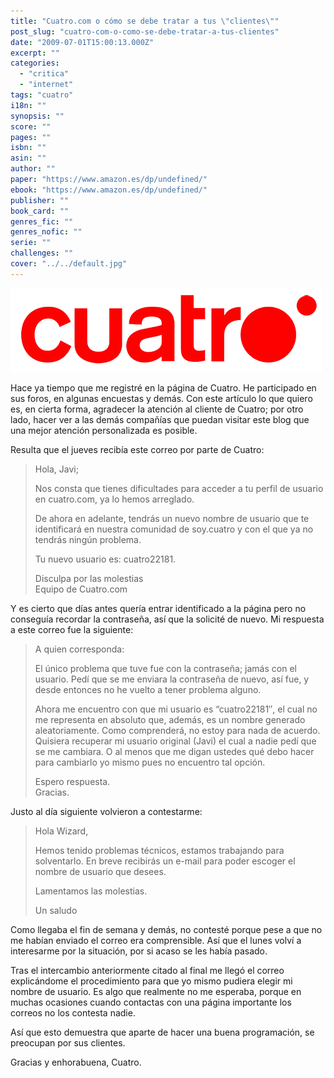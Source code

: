 ```yaml
---
title: "Cuatro.com o cómo se debe tratar a tus \"clientes\""
post_slug: "cuatro-com-o-como-se-debe-tratar-a-tus-clientes"
date: "2009-07-01T15:00:13.000Z"
excerpt: ""
categories: 
  - "critica"
  - "internet"
tags: "cuatro"
i18n: ""
synopsis: ""
score: ""
pages: ""
isbn: ""
asin: ""
author: ""
paper: "https://www.amazon.es/dp/undefined/"
ebook: "https://www.amazon.es/dp/undefined/"
publisher: ""
book_card: ""
genres_fic: ""
genres_nofic: ""
serie: ""
challenges: ""
cover: "../../default.jpg"
---
```


![cuatro](images/cuatro.png "cuatro")

Hace ya tiempo que me registré en la página de Cuatro. He participado en sus foros, en algunas encuestas y demás. Con este artículo lo que quiero es, en cierta forma, agradecer la atención al cliente de Cuatro; por otro lado, hacer ver a las demás compañías que puedan visitar este blog que una mejor atención personalizada es posible.

Resulta que el jueves recibía este correo por parte de Cuatro:

> Hola, Javi;
> 
> Nos consta que tienes dificultades para acceder a tu perfil de usuario en cuatro.com, ya lo hemos arreglado.
> 
> De ahora en adelante, tendrás un nuevo nombre de usuario que te identificará en nuestra comunidad de soy.cuatro y con el que ya no tendrás ningún problema.
> 
> Tu nuevo usuario es: cuatro22181.
> 
> Disculpa por las molestias  
> Equipo de Cuatro.com

Y es cierto que días antes quería entrar identificado a la página pero no conseguía recordar la contraseña, así que la solicité de nuevo. Mi respuesta a este correo fue la siguiente:

> A quien corresponda:
> 
> El único problema que tuve fue con la contraseña; jamás con el usuario. Pedí que se me enviara la contraseña de nuevo, así fue, y desde entonces no he vuelto a tener problema alguno.  
> 
> Ahora me encuentro con que mi usuario es “cuatro22181″, el cual no me representa en absoluto que, además, es un nombre generado aleatoriamente. Como comprenderá, no estoy para nada de acuerdo.  
> Quisiera recuperar mi usuario original (Javi) el cual a nadie pedí que se me cambiara. O al menos que me digan ustedes qué debo hacer para cambiarlo yo mismo pues no encuentro tal opción.
> 
> Espero respuesta.  
> Gracias.

Justo al día siguiente volvieron a contestarme:

> Hola Wizard,
> 
> Hemos tenido problemas técnicos, estamos trabajando para solventarlo. En breve recibirás un e-mail para poder escoger el nombre de usuario que desees.
> 
> Lamentamos las molestias.
> 
> Un saludo

Como llegaba el fin de semana y demás, no contesté porque pese a que no me habían enviado el correo era comprensible. Así que el lunes volví a interesarme por la situación, por si acaso se les había pasado.

Tras el intercambio anteriormente citado al final me llegó el correo explicándome el procedimiento para que yo mismo pudiera elegir mi nombre de usuario. Es algo que realmente no me esperaba, porque en muchas ocasiones cuando contactas con una página importante los correos no los contesta nadie.

Así que esto demuestra que aparte de hacer una buena programación, se preocupan por sus clientes.

Gracias y enhorabuena, Cuatro.
